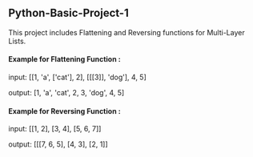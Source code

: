 ## Python-Basic-Project-1
 This project includes Flattening and Reversing functions for Multi-Layer Lists.

#### Example for Flattening Function : 

 input: [[1, 'a', ['cat'], 2], [[[3]], 'dog'], 4, 5]
 
 output: [1, 'a', 'cat', 2, 3, 'dog', 4, 5]
 
#### Example for Reversing Function :

 input: [[1, 2], [3, 4], [5, 6, 7]]
 
 output: [[[7, 6, 5], [4, 3], [2, 1]]
